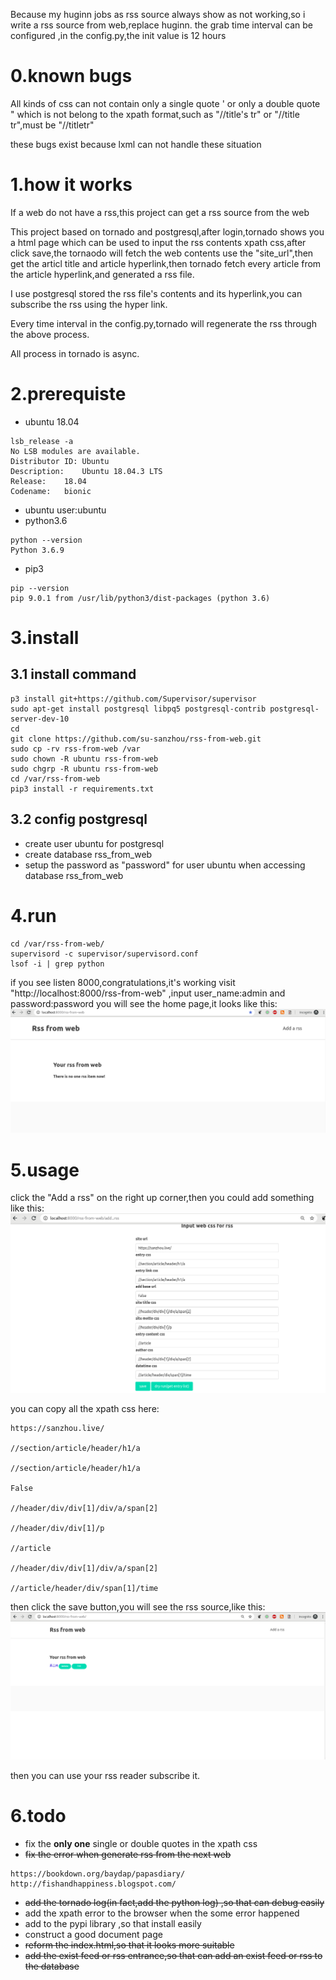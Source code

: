 Because my huginn jobs as rss source always show as not working,so i write a rss source from web,replace huginn.
the grab time interval can be configured ,in the config.py,the init value is 12 hours
# 0.known bugs
All kinds of css can not contain only a single quote ' or only a double quote " which is not belong to the xpath format,such as "//title's tr" or "//title tr",must be "//titletr" 

these bugs exist because lxml can not handle these situation
# 1.how it works
If a web do not have a rss,this project can get a rss source from the web

This project based on tornado and postgresql,after login,tornado shows you a html page which can be used to input the rss contents xpath css,after click save,the tornaodo will fetch the web contents use the "site_url",then get the articl title and article hyperlink,then tornado fetch every article from the article hyperlink,and generated a rss file.

I use postgresql stored the rss file's contents and its hyperlink,you can subscribe the rss  using the hyper link.
 
Every time interval in the config.py,tornado will regenerate the rss through the above process.

All process in tornado is async.
# 2.prerequiste
- ubuntu 18.04
```
lsb_release -a
No LSB modules are available.
Distributor ID:	Ubuntu
Description:	Ubuntu 18.04.3 LTS
Release:	18.04
Codename:	bionic
```
- ubuntu user:ubuntu
- python3.6
```
python --version
Python 3.6.9
```
- pip3 
```
pip --version
pip 9.0.1 from /usr/lib/python3/dist-packages (python 3.6)
```
# 3.install
## 3.1 install command 
```
p3 install git+https://github.com/Supervisor/supervisor
sudo apt-get install postgresql libpq5 postgresql-contrib postgresql-server-dev-10
cd 
git clone https://github.com/su-sanzhou/rss-from-web.git
sudo cp -rv rss-from-web /var
sudo chown -R ubuntu rss-from-web
sudo chgrp -R ubuntu rss-from-web
cd /var/rss-from-web
pip3 install -r requirements.txt

```

## 3.2 config postgresql
- create user ubuntu for postgresql 
- create database rss_from_web
- setup the password as "password" for user ubuntu when accessing database rss_from_web
# 4.run
```
cd /var/rss-from-web/
supervisord -c supervisor/supervisord.conf
lsof -i | grep python
```
if you see listen 8000,congratulations,it's working
visit "http://localhost:8000/rss-from-web" ,input user_name:admin and password:password
you will see the home page,it looks like this:
![image](https://github.com/su-sanzhou/rss-from-web/blob/master/screen/Selection_001.png)

# 5.usage
click the "Add a rss" on the right up corner,then you could add something like this:
![image](https://github.com/su-sanzhou/rss-from-web/blob/master/screen/Selection_002.png)

you can copy all the xpath css here:
```
https://sanzhou.live/

//section/article/header/h1/a

//section/article/header/h1/a

False

//header/div/div[1]/div/a/span[2]

//header/div/div[1]/p

//article

//header/div/div[1]/div/a/span[2]

//article/header/div/span[1]/time
```

then click the save button,you will see the rss source,like this:
![image](https://github.com/su-sanzhou/rss-from-web/blob/master/screen/Selection_003.png)

then you can use your rss reader subscribe it.
# 6.todo
- fix the **only one** single or double quotes  in the xpath css
- ~~fix the error when generate rss from the next web~~

```
https://bookdown.org/baydap/papasdiary/
http://fishandhappiness.blogspot.com/
```
- ~~add the tornado log(in fact,add the python log) ,so that can debug easily~~
- add the xpath error to the browser when the some error happened
- add to the pypi library ,so that install easily
- construct a good document page
- ~~reform the index.html,so that it looks more suitable~~
- ~~add the exist feed or rss entrance,so that can add an exist feed or rss to the database~~
